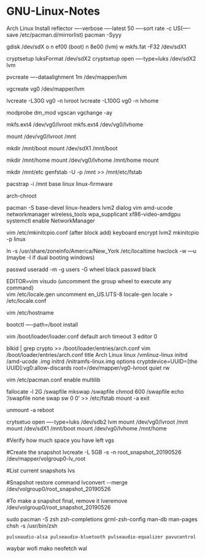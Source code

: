 # GNU-Linux-Notes
Arch Linux Install
	reflector —-verbose —-latest 50 —-sort rate -c US(—-save /etc/pacman.d/mirrorlist) 
pacman -Syyy

gdisk /dev/sdX
	o
	n ef00 (boot)
	n 8e00 (lvm)
	w
mkfs.fat -F32 /dev/sdX1


cryptsetup luksFormat /dev/sdX2
cryptsetup open —-type=luks /dev/sdX2 lvm

pvcreate —-dataalighment 1m /dev/mapper/lvm

vgcreate vg0 /dev/mapper/lvm

lvcreate -L30G vg0 -n lvroot
lvcreate -L100G vg0 -n lvhome

modprobe dm_mod
vgscan
vgchange -ay

mkfs.ext4 /dev/vg0/lvroot
mkfs.ext4 /dev/vg0/lvhome

mount /dev/vg0/lvroot /mnt

mkdir /mnt/boot
mount /dev/sdX1 /mnt/boot

mkdir /mnt/home
mount /dev/vg0/lvhome /mnt/home
mount

mkdir /mnt/etc
genfstab -U -p /mnt >> /mnt/etc/fstab

pacstrap -i /mnt base linux linux-firmware

arch-chroot

pacman -S base-devel  linux-headers lvm2 dialog vim 
amd-ucode networkmanager wireless_tools  wpa_supplicant xf86-video-amdgpu	
systemctl enable NetworkManager


vim /etc/mkinitcpio.conf
	(after block add) keyboard encrypt lvm2
mkinitcpio -p linux

ln -s /usr/share/zoneinfo/America/New_York /etc/localtime
hwclock -w —u  (maybe -l if dual booting windows)

passwd
useradd -m -g users -G wheel black
passwd black

EDITOR=vim visudo
	(uncomment the group wheel to execute any command)	
vim /etc/locale.gen
	uncomment en_US.UTS-8
locale-gen
locale > /etc/locale.conf

vim /etc/hostname

bootctl —-path=/boot install

vim /boot/loader/loader.conf
	default arch
	timeout 3
	editor 0

blkid | grep crypto >> /boot/loader/entries/arch.conf
vim /boot/loader/entries/arch.conf
	title Arch Linux
	linux /vmlinuz-linux
	initrd /amd-ucode	.img
	initrd /initramfs-linux.img
	options cryptdevice=UUID=[the UUID]:vg0:allow-discards root=/dev/mapper/vg0-lvroot quiet rw

vim  /etc/pacman.conf 
	enable multilib 

fallocate -l 2G /swapfile
mkswap /swapfile
chmod 600 /swapfile
echo ‘/swapfile none swap sw 0 0’ >> /etc/fstab
mount -a
exit

unmount -a
reboot










crytsetuo open —-type=luks /dev/sdb2 lvm
mount /dev/vg0/lvroot /mnt
mount /dev/sdX1 /mnt/boot
mount /dev/vg0/lvhome /mnt/home




#Verify how much space you have left
vgs

#Create the snapshot
lvcreate -L 5GB -s -n root_snapshot_20190526 /dev/mapper/volgroup0-lv_root

#List current snapshots
 lvs

#Snapshot restore command
lvconvert --merge /dev/volgroup0/root_snapshot_20190526

#To make a snapshot final, remove it
lveremove /dev/volgroup0/root_snapshot_20190526


sudo pacman -S zsh zsh-completions grml-zsh-config man-db man-pages
chsh -s /usr/bin/zsh

	pulseaudio-alsa pulseaudio-bluetooth pulseaudio-equalizer pavucontrol
   
waybar wofi mako neofetch wal



